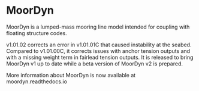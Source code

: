 MoorDyn
=======

MoorDyn is a lumped-mass mooring line model intended for coupling with floating structure codes.

v1.01.02 corrects an error in v1.01.01C that caused instability at the seabed. Compared to v1.01.00C, it corrects issues with anchor tension outputs and with a missing weight term in fairlead tension outputs. It is released to bring MoorDyn v1 up to date while a beta version of MoorDyn v2 is prepared.

More information about MoorDyn is now available at moordyn.readthedocs.io


